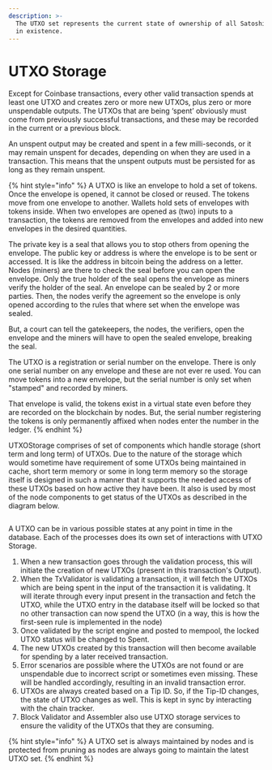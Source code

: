 ```yaml
---
description: >-
  The UTXO set represents the current state of ownership of all Satoshi tokens
  in existence.
---
```


# UTXO Storage

Except for Coinbase transactions, every other valid transaction spends at least one UTXO and creates zero or more new UTXOs, plus zero or more unspendable outputs. The UTXOs that are being ‘spent’ obviously must come from previously successful transactions, and these may be recorded in the current or a previous block.

&#x20;An unspent output may be created and spent in a few milli-seconds, or it may remain unspent for decades, depending on when they are used in a transaction. This means that the unspent outputs must be persisted for as long as they remain unspent.

{% hint style="info" %}
A UTXO is like an envelope to hold a set of tokens. Once the envelope is opened, it cannot be closed or reused. The tokens move from one envelope to another. Wallets hold sets of envelopes with tokens inside. When two envelopes are opened as (two) inputs to a transaction, the tokens are removed from the envelopes and added into new envelopes in the desired quantities.

The private key is a seal that allows you to stop others from opening the envelope. The public key or address is where the envelope is to be sent or accessed. It is like the address in bitcoin being the address on a letter. Nodes (miners) are there to check the seal before you can open the envelope. Only the true holder of the seal opens the envelope as miners verify the holder of the seal. An envelope can be sealed by 2 or more parties. Then, the nodes verify the agreement so the envelope is only opened according to the rules that where set when the envelope was sealed.

But, a court can tell the gatekeepers, the nodes, the verifiers, open the envelope and the miners will have to open the sealed envelope, breaking the seal.&#x20;

The UTXO is a registration or serial number on the envelope. There is only one serial number on any envelope and these are not ever re used. You can move tokens into a new envelope, but the serial number is only set when "stamped" and recorded by miners.&#x20;

That envelope is valid, the tokens exist in a virtual state even before they are recorded on the blockchain by nodes. But, the serial number registering the tokens is only permanently affixed when nodes enter the number in the ledger.
{% endhint %}

UTXOStorage comprises of set of components which handle storage (short term and long term) of UTXOs. Due to the nature of the storage which would sometime have requirement of some UTXOs being maintained in cache, short term memory or some in long term memory so the storage itself is designed in such a manner that it supports the needed access of these UTXOs based on how active they have been. It also is used by most of the node components to get status of the UTXOs as described in the diagram below.

<figure><img src="../.gitbook/assets/NodeAndItsOperations_Slide08.png" alt=""><figcaption></figcaption></figure>

A UTXO can be in various possible states at any point in time in the database. Each of the processes does its own set of interactions with UTXO Storage.

1. When a new transaction goes through the validation process, this will initiate the creation of new UTXOs (present in this transaction's Output).
2. When the TxValidator is validating a transaction, it will fetch the UTXOs which are being spent in the input of the transaction it is validating. It will iterate through every input present in the transaction and fetch the UTXO, while the UTXO entry in the database itself will be locked so that no other transaction can now spend the UTXO (in a way, this is how the first-seen rule is implemented in the node)
3. Once validated by the script engine and posted to mempool, the locked UTXO status will be changed to Spent.
4. The new UTXOs created by this transaction will then become available for spending by a later received transaction.
5. Error scenarios are possible where the UTXOs are not found or are unspendable due to incorrect script or sometimes even missing. These will be handled accordingly, resulting in an invalid transaction error.
6. UTXOs are always created based on a Tip ID. So, if the Tip-ID changes, the state of UTXO changes as well. This is kept in sync by interacting with the chain tracker.
7. Block Validator and Assembler also use UTXO storage services to ensure the validity of the UTXOs that they are consuming.

{% hint style="info" %}
A UTXO set is always maintained by nodes and is protected from pruning as nodes are always going to maintain the latest UTXO set.&#x20;
{% endhint %}
